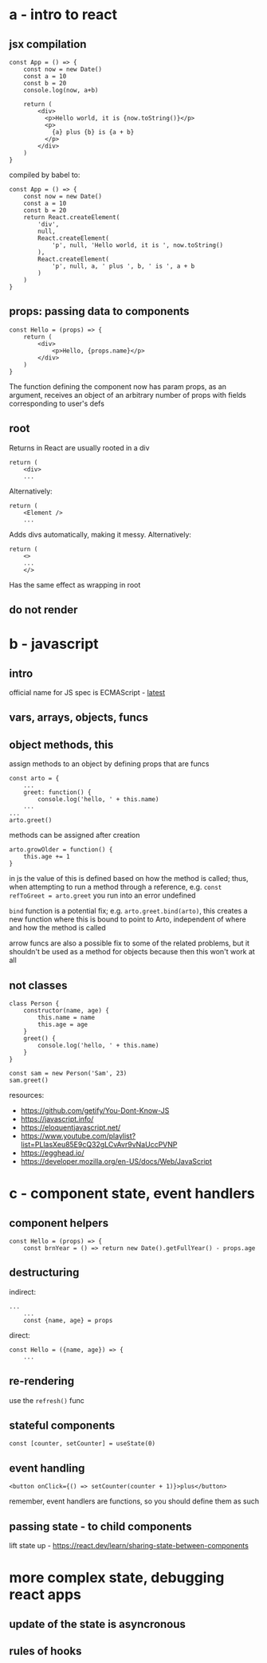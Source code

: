 # a - intro to react

## jsx compilation

```
const App = () => {
    const now = new Date()
    const a = 10
    const b = 20
    console.log(now, a+b)

    return (
        <div>
          <p>Hello world, it is {now.toString()}</p>
          <p>
            {a} plus {b} is {a + b}
          </p>
        </div>
    )
}
```

compiled by babel to:

```
const App = () => {
    const now = new Date()
    const a = 10
    const b = 20
    return React.createElement(
        'div',
        null,
        React.createElement(
            'p', null, 'Hello world, it is ', now.toString()
        ),
        React.createElement(
            'p', null, a, ' plus ', b, ' is ', a + b
        )
    )
}
```

## props: passing data to components

```
const Hello = (props) => {
    return (
        <div>
            <p>Hello, {props.name}</p>
        </div>
    )
}
```

The function defining the component now has param props, as an argument, receives an object of an arbitrary number of props with fields corresponding to user's defs

## root

Returns in React are usually rooted in a div

```
return (
    <div>
    ...
```

Alternatively:

```
return (
    <Element />
    ...
```

Adds divs automatically, making it messy. Alternatively:

```
return (
    <>
    ...
    </>
```

Has the same effect as wrapping in root

## do not render

# b - javascript

## intro

official name for JS spec is ECMAScript - [latest](https://262.ecma-international.org/)

## vars, arrays, objects, funcs

## object methods, this

assign methods to an object by defining props that are funcs

```
const arto = {
    ...
    greet: function() {
        console.log('hello, ' + this.name)
    ...
...
arto.greet()
```

methods can be assigned after creation

```
arto.growOlder = function() {
    this.age += 1
}
```

in js the value of this is defined based on how the method is called; thus, when attempting to run a method through a reference, e.g. `const refToGreet = arto.greet` you run into an error undefined

`bind` function is a potential fix; e.g. `arto.greet.bind(arto)`, this creates a new function where this is bound to point to Arto, independent of where and how the method is called

arrow funcs are also a possible fix to some of the related problems, but it shouldn't be used as a method for objects because then this won't work at all

## not classes

```
class Person {
    constructor(name, age) {
        this.name = name
        this.age = age
    }
    greet() {
        console.log('hello, ' + this.name)
    }
}

const sam = new Person('Sam', 23)
sam.greet()
```

resources:
- https://github.com/getify/You-Dont-Know-JS
- https://javascript.info/
- https://eloquentjavascript.net/
- https://www.youtube.com/playlist?list=PLlasXeu85E9cQ32gLCvAvr9vNaUccPVNP
- https://egghead.io/
- https://developer.mozilla.org/en-US/docs/Web/JavaScript

# c - component state, event handlers

## component helpers

```
const Hello = (props) => {
    const brnYear = () => return new Date().getFullYear() - props.age
```

## destructuring

indirect:

```
...
    ...
    const {name, age} = props
```

direct:

```
const Hello = ({name, age}) => {
    ...
```

## re-rendering

use the `refresh()` func

## stateful components

`const [counter, setCounter] = useState(0)`

## event handling

`<button onClick={() => setCounter(counter + 1)}>plus</button>`

remember, event handlers are functions, so you should define them as such

## passing state - to child components

lift state up - https://react.dev/learn/sharing-state-between-components

# more complex state, debugging react apps

## update of the state is asyncronous

## rules of hooks


